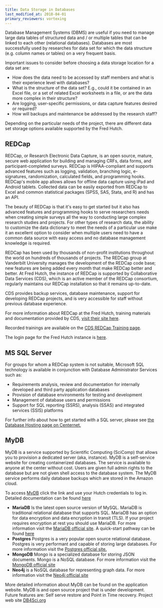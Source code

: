 ```yaml
---
title: Data Storage in Databases
last_modified_at: 2018-04-01
primary_reviewers: vortexing
---
```


Database Management Systems (DBMS) are useful if you need to manage large data tables of structured data and / or multiple tables that can be linked to each other (relational databases). Databases are most successfully used by researches for data set for which the data structure (e.g. column names or tables) on a very frequent basis.  

Important issues to consider before choosing a data storage location for a data set are:
- How does the data need to be accessed by staff members and what is their experience level with databases?
- What is the structure of the data set?  E.g., could it be contained in an Excel file, or a set of related Excel worksheets in a file, or are the data more complex in their structure?
- Are logging, user-specific permissions, or data capture features desired or required?
- How will backups and maintenance be addressed by the research staff?

Depending on the particular needs of the project, there are different data set storage options available supported by the Fred Hutch.  

## REDCap
REDCap, or Research Electronic Data Capture, is an open source, mature, secure web application for building and managing CRFs, data forms, and participant-completed surveys. REDCap is HIPAA-compliant and supports advanced features such as logging, validation, branching logic, e-signatures, randomization, calculated fields, and programming hooks. REDCap's mobile app allows allows for offline data capture using iPad and Android tablets. Collected data can be easily exported from REDCap to Excel and common statistical packages (SPSS, SAS, Stata, and R) and has an API.

The beauty of REDCap is that it's easy to get started but it also has advanced features and programming hooks to serve researchers needs when creating simple surveys all the way to conducting large complex research studies and projects.  For other types of research data, the ability to customize the data dictionary to meet the needs of a particular use make it an excellent option to consider when multiple users need to have a common data source with easy access and no database management knowledge is required.  

REDCap has been used by thousands of non-profit institutions throughout the world on hundreds of thousands of projects. The REDCap group at Vanderbilt University manages the development of the REDCap code base; new features are being added every month that make REDCap better and better. At Fred Hutch, the instance of REDCap is supported by Collaborative Data Services (CDS), which is an active member of the REDCap consortium, regularly maintains our REDCap installation so that it remains up-to-date.

CDS provides backup services, database maintenance, support for developing REDCap projects, and is very accessible for staff without previous database experience.  

For more information about REDCap at the Fred Hutch, training materials and documentation provided by CDS, [visit their site here](https://research.fredhutch.org/cds/en/redcap.html).

Recorded trainings are available on the [CDS REDCap Training page](https://research.fredhutch.org/cds/en/redcap/redcap-training.html).

The login page for the Fred Hutch instance is [here](https://redcap.fredhutch.org/).

## MS SQL Server
For groups for whom a REDCap system is not suitable, Microsoft SQL technology is available in conjunction with Database Administrator Services such as:

- Requirements analysis, review and documentation for internally developed and third party application databases
- Provision of database environments for testing and development
- Management of database users and permissions
- Support for SQL reporting (SSRS), analysis (SSAS) and integrated services (SSIS) platforms

For further info about how to get started with a SQL server, please see [the Database Hosting page on Centernet.](https://centernet.fredhutch.org/cn/u/center-it/services/database_hosting.html)


## MyDB

MyDB is a service supported by Scientific Computing (SciComp) that allows you to provision a dedicated server (aka, instance).  MyDB is a self-service website for creating containerized databases. The service is available to anyone at the center without cost. Users are given full admin rights to the database but are not given shell access to the database system. The MyDB service performs daily database backups which are stored in the Amazon cloud.

To access [MyDB](https://mydb.fredhutch.org/) click the link and use your Hutch credentials to log in.  Detailed documentation can be found [here](/compdemos/mydb/)

- **MariaDB** Is the latest open source version of MySQL. MariaDB is traditional
relational database that supports SQL. MariaDB has an option
for data encryption and data encryption in transit (TLS).  If your project
requires encryption at rest you should use MariaDB. For more information
visit the [MariaDB official site](https://mariadb.org).  A quick-start pathway can be found [here](/pathways/path-mydb-mariadb/)
- **Postgres** Postgres is a very popular open source relational database.
Postgres is very performant and capable of storing large databases. For more information
visit the [Postgres official site.](https://www.postgresql.org)
- **MongoDB** Mongo is a specialized database for storing JSON documents. Mongo
is a NoSQL database. For more information
visit the [MongoDB official site](https://mongodb.com/)
- **Neo4j** is a NoSQL database for representing graph data. For more information
visit the [Neo4j official site](https://neo4j.com)

More detailed information about MyDB can be found on the application website. MyDB is and open source project that is under development.
Future features are: Self serve restore
and Point in Time recovery. Project web site [DB4Sci.org](https://db4sci.org)
